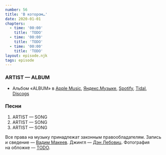 ```yaml
---
number: 56
title: 'В котором…'
date: 2020-01-01
chapters:
  - time: '00:00'
    title: 'TODO'
  - time: '00:00'
    title: 'TODO'
  - time: '00:00'
    title: 'TODO'
layout: episode.njk
tags: episode
---
```


### ARTIST — ALBUM

- Альбом «ALBUM» в
  [Apple Music](TODO),
  [Яндекс.Музыке](TODO),
  [Spotify](TODO),
  [Tidal](TODO),
  [Discogs](TODO)

### Песни

1. ARTIST — SONG
2. ARTIST — SONG
3. ARTIST — SONG

Все права на музыку принадлежат законным правообладателям.
Запись и сведение — [Вадим Макеев](https://twitter.com/pepelsbey).
Джингл — [Дэн Лебовиц](https://www.youtube.com/channel/UC38A5qHrlc_Zgua7vL4b96w).
Фотография на обложке — [TODO](TODO).
